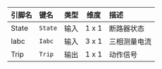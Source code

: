<!--
DO NOT EDIT THIS FILE DIRECTLY.
This file is generated by tools/comp-docs.js.
All changes will be overwritten by regeneration.
-->

<slot class="model-pins">

| 引脚名 | 键名 | 类型 | 维度 | 描述 |
|:------ |:---- |:----:|:----:|:---- |
| State | `State` | 输入 | 1 x 1 | 断路器状态 |
| Iabc | `Iabc` | 输入 | 3 x 1 | 三相测量电流 |
| Trip | `Trip` | 输出 | 1 x 1 | 动作信号 |

</slot>
